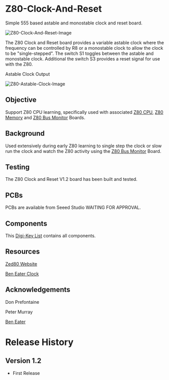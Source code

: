 # Z80-Clock-And-Reset
Simple 555 based astable and monostable clock and reset board.

![Z80-Clock-And-Reset-Image](https://github.com/rabs664/Z80-Clock-And-Reset/assets/105534000/29275150-0e0f-4498-9a1d-9f33c6b0b92a)

The Z80 Clock and Reset board provides a variable astable clock where the frequency can be controlled by R8 or a monostable clock to allow the clock to be "single-stepped". The switch S1 toggles between the astable and monostable clock. Additional the switch S3 provides a reset signal for use with the Z80. 

Astable Clock Output

![Z80-Astable-Clock-Image](https://github.com/rabs664/Z80-Clock-And-Reset/assets/105534000/8fe6f946-6bfd-4748-a389-0d7d6ed96b9a)

## Objective
Support Z80 CPU learning, specifically used with associated [Z80 CPU](https://github.com/rabs664/Z80-CPU), [Z80 Memory](https://github.com/rabs664/Z80-Memory) and [Z80 Bus Monitor](https://github.com/rabs664/Z80-Bus-Monitor) Boards.

## Background
Used extensively during early Z80 learning to single step the clock or slow run the clock and watch the Z80 activity using the [Z80 Bus Monitor](https://github.com/rabs664/Z80-Bus-Monitor) Board.

## Testing
The Z80 Clock and Reset V1.2 board has been built and tested. 

## PCBs
PCBs are available from Seeed Studio WAITING FOR APPROVAL.

## Components
This [Digi-Key List](https://www.digikey.co.uk/en/mylists/list/MAI0B51H04) contains all components.

## Resources
[Zed80 Website](http://zed80.com/Z80-RETRO/index_Home.html)

[Ben Eater Clock](https://eater.net/8bit/clock)

## Acknowledgements
Don Prefontaine 

Peter Murray

[Ben Eater](https://eater.net)

# Release History
## Version 1.2
* First Release
